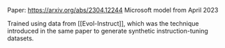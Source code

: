 Paper: https://arxiv.org/abs/2304.12244
Microsoft model from April 2023

Trained using data from [[Evol-Instruct]], which was the technique introduced in the same paper to generate synthetic instruction-tuning datasets.
